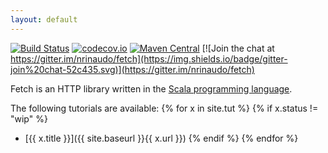 ```yaml
---
layout: default
---
```


[![Build Status](https://travis-ci.org/nrinaudo/fetch.svg)](https://travis-ci.org/nrinaudo/fetch)
[![codecov.io](http://codecov.io/github/nrinaudo/fetch/coverage.svg)](http://codecov.io/github/nrinaudo/fetch)
[![Maven Central](https://maven-badges.herokuapp.com/maven-central/com.nrinaudo/fetch_2.11/badge.svg)](https://maven-badges.herokuapp.com/maven-central/com.nrinaudo/fetch_2.11)
[![Join the chat at https://gitter.im/nrinaudo/fetch](https://img.shields.io/badge/gitter-join%20chat-52c435.svg)](https://gitter.im/nrinaudo/fetch)

Fetch is an HTTP library  written in the [Scala programming language](http://www.scala-lang.org).

The following tutorials are available:
{% for x in site.tut %}
{% if x.status != "wip" %}
* [{{ x.title }}]({{ site.baseurl }}{{ x.url }})
{% endif %}
{% endfor %}
